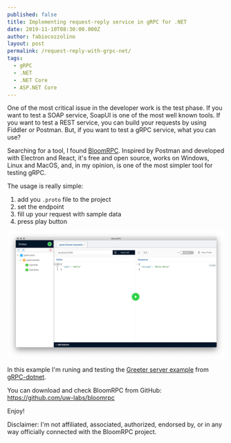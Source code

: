 ```yaml
---
published: false
title: Implementing request-reply service in gRPC for .NET
date: 2019-11-10T08:30:00.000Z
author: fabiocozzolino
layout: post
permalink: /request-reply-with-grpc-net/
tags:
  - gRPC
  - .NET
  - .NET Core
  - ASP.NET Core
---
```



One of the most critical issue in the developer work is the test phase. If you want to test a SOAP service, SoapUI is one of the most well known tools. If you want to test a REST service, you can build your requests by using Fiddler or Postman. But, if you want to test a gRPC service, what you can use?

Searching for a tool, I found [BloomRPC](https://github.com/uw-labs/bloomrpc). Inspired by Postman and developed with Electron and React, it's free and open source, works on Windows, Linux and MacOS, and, in my opinion, is one of the most simpler tool for testing gRPC.

The usage is really simple: 

1. add you `.proto` file to the project
2. set the endpoint
3. fill up your request with sample data
4. press play button

<p align="center">
  <img src="/assets/img/grpc-bloomrpc.png" alt="BloomRPC example">
</p>

In this example I'm runing and testing the [Greeter server example](https://github.com/grpc/grpc-dotnet/tree/master/examples/Greeter) from [gRPC-dotnet](https://github.com/grpc/grpc-dotnet/tree/master/examples/Greeter). 

You can download and check BloomRPC from GitHub: https://github.com/uw-labs/bloomrpc

Enjoy!

Disclaimer: I'm not affiliated, associated, authorized, endorsed by, or in any way officially connected with the BloomRPC project.
